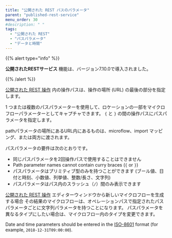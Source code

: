 ```yaml
---
title: "公開された REST パスのパラメータ"
parent: "published-rest-service"
menu_order: 30
#description: " "
tags:
  - "公開された REST"
  - "パスパラメータ"
  - "データと時間"
---
```


{{% alert type="info" %}}

**公開されたRESTサービス** 機能は、バージョン7.10.0で導入されました。

{{% /alert %}}

[公開された REST 操作](published-rest-operation) 内の操作パスは、操作の場所 (URL) の最後の部分を指定します。

1 つまたは複数のパスパラメーターを使用して、ロケーションの一部をマイクロフローパラメーターとしてキャプチャできます。 `{` と `}` の間の操作パスにパスパラメータを指定します。

pathパラメータの場所にあるURL内にあるものは、microflow、import マッピング、または両方に渡されます。

パスパラメータの要件は次のとおりです。

* 同じパスパラメータを2回操作パスで使用することはできません
* Path parameter names cannot contain curry braces (`{` or `}`)
* パスパラメータはプリミティブ型のみを持つことができます (ブール値、日付と時刻、小数値、列挙値、整数/長さ、文字列)
* パスパラメータはパス内のスラッシュ（`/`）間のみ表示できます

[公開された REST 操作](published-rest-operation) エディターウィンドウから新しいマイクロフローを生成する場合 その結果のマイクロフローは、オペレーションパスで指定されたパスパラメータごとに文字列パラメータを持つことになります。 パスパラメータを異なるタイプにしたい場合は、マイクロフロー内のタイプを変更できます。

Date and time parameters should be entered in the [ISO-8601](https://www.w3schools.com/xml/schema_dtypes_date.asp) format (for example, `2018-12-31T09:00:00`).
